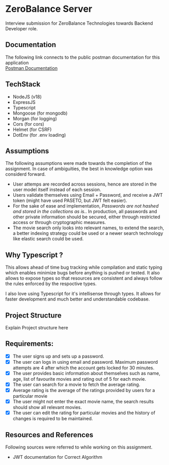 # ZeroBalance Server
Interview submission for ZeroBalance Technologies towards Backend Developer role.

## Documentation
The following link connects to the public postman documentation for this application  
[Postman Documentation](https://www.postman.com/spacehawx/workspace/zerobalance)

## TechStack
- NodeJS (v18)
- ExpressJS
- Typescript
- Mongoose (for mongodb)
- Morgan (for logging)
- Cors (for cors)
- Helmet (for CSRF)
- DotEnv (for .env loading)


## Assumptions
The following assumptions were made towards the completion of the assignment. In case of ambiguities, the best in knowledge option was considerd forward.

- User attemps are recorded across sessions, hence are stored in the user model itself instead of each session.
- Users validate themselves using Email + Password, and receive a JWT token (might have used PASETO, but JWT felt easier).
- For the sake of ease and implementation, *Passwords are not hashed and stored in the collections as is.*. In production, all passwords and other private information should be secured, either through restricted access or through cryptographic measures.
- The movie search only looks into relevant names, to extend the search, a better indexing strategy could be used or a newer search technology like elastic search could be used.


## Why Typescript ?
This allows ahead of time bug tracking while compilation and static typing which enables minimize bugs before anything is pushed or tested. It also allows to expose types so that resources are consistent and always follow the rules enforced by the respoctive types.

I also love using Typescript for it's intellisense through types. It allows for faster development and much better and understandable codebase.

## Project Structure
Explain Project structure here

## Requirements: 
- [x] The user signs up and sets up a password.
- [x] The user can logs in using email and password. Maximum password attempts are 4 after which the account gets locked for 30 minutes. 
- [x] The user provides basic information about themselves such as name, age, list of favourite movies and rating out of 5 for each movie. 
- [x] The user can search for a movie to fetch the average rating. 
- [x] Average rating is the average of the ratings provided by users for a particular movie 
- [x] The user might not enter the exact movie name, the search results should show all relevant movies. 
- [x] The user can edit the rating for particular movies and the history of changes is required to be maintained.

## Resources and References
Following sources were referred to while working on this assignment.

- JWT documentation for Correct Algorithm 